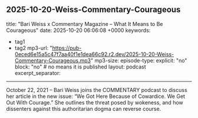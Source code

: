 
2025-10-20-Weiss-Commentary-Courageous
---
title:        "Bari Weiss x Commentary Magazine – What It Means to Be Courageous"
date:         2025-10-20 06:06:08 +0000
keywords:
- tag1
- tag2
mp3-url:      "https://pub-0eced6e15a5c47f7aa40f1e1dea66c92.r2.dev/2025-10-20-Weiss-Commentary-Courageous.mp3"
mp3-size: 
episode-type: 
explicit:     "no"
block:        "no" # no means it is published
layout: podcast
excerpt_separator: <!--more-->
---
October 22, 2021 – Bari Weiss joins the COMMENTARY podcast to discuss her article in the new issue: “We Got Here Because of Cowardice. We Get Out With Courage.” She outlines the threat posed by wokeness, and how dissenters against this authoritarian dogma can reverse course.

<!--more-->
